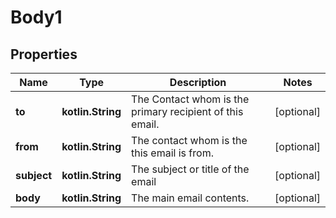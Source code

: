 
# Body1

## Properties
Name | Type | Description | Notes
------------ | ------------- | ------------- | -------------
**to** | **kotlin.String** | The Contact whom is the primary recipient of this email. |  [optional]
**from** | **kotlin.String** | The contact whom is the this email is from. |  [optional]
**subject** | **kotlin.String** | The subject or title of the email |  [optional]
**body** | **kotlin.String** | The main email contents. |  [optional]




